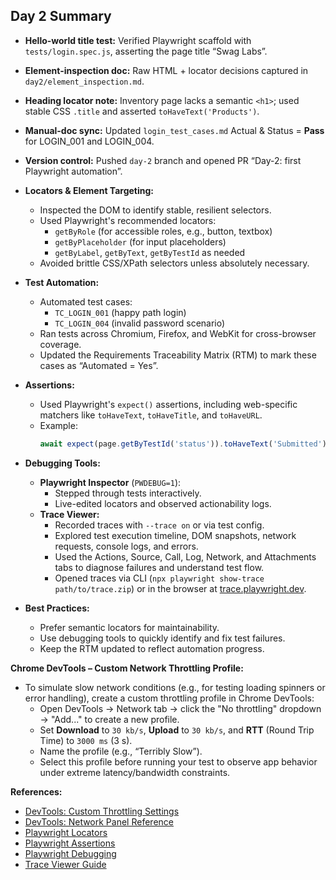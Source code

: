 ## Day 2 Summary

- **Hello-world title test:** Verified Playwright scaffold with `tests/login.spec.js`, asserting the page title “Swag Labs”.
- **Element-inspection doc:** Raw HTML + locator decisions captured in `day2/element_inspection.md`.
- **Heading locator note:** Inventory page lacks a semantic `<h1>`; used stable CSS `.title` and asserted `toHaveText('Products')`.
- **Manual-doc sync:** Updated `login_test_cases.md` Actual & Status = **Pass** for LOGIN_001 and LOGIN_004.
- **Version control:** Pushed `day-2` branch and opened PR “Day-2: first Playwright automation”.

- **Locators & Element Targeting:**  
  - Inspected the DOM to identify stable, resilient selectors.
  - Used Playwright's recommended locators:  
    - `getByRole` (for accessible roles, e.g., button, textbox)
    - `getByPlaceholder` (for input placeholders)
    - `getByLabel`, `getByText`, `getByTestId` as needed
  - Avoided brittle CSS/XPath selectors unless absolutely necessary.

- **Test Automation:**  
  - Automated test cases:
    - `TC_LOGIN_001` (happy path login)
    - `TC_LOGIN_004` (invalid password scenario)
  - Ran tests across Chromium, Firefox, and WebKit for cross-browser coverage.
  - Updated the Requirements Traceability Matrix (RTM) to mark these cases as “Automated = Yes”.

- **Assertions:**  
  - Used Playwright's `expect()` assertions, including web-specific matchers like `toHaveText`, `toHaveTitle`, and `toHaveURL`.
  - Example:  
    ```js
    await expect(page.getByTestId('status')).toHaveText('Submitted');
    ```

- **Debugging Tools:**  
  - **Playwright Inspector** (`PWDEBUG=1`):  
    - Stepped through tests interactively.
    - Live-edited locators and observed actionability logs.
  - **Trace Viewer:**  
    - Recorded traces with `--trace on` or via test config.
    - Explored test execution timeline, DOM snapshots, network requests, console logs, and errors.
    - Used the Actions, Source, Call, Log, Network, and Attachments tabs to diagnose failures and understand test flow.
    - Opened traces via CLI (`npx playwright show-trace path/to/trace.zip`) or in the browser at [trace.playwright.dev](https://trace.playwright.dev).

- **Best Practices:**  
  - Prefer semantic locators for maintainability.
  - Use debugging tools to quickly identify and fix test failures.
  - Keep the RTM updated to reflect automation progress.

**Chrome DevTools – Custom Network Throttling Profile:**

- To simulate slow network conditions (e.g., for testing loading spinners or error handling), create a custom throttling profile in Chrome DevTools:
  - Open DevTools → Network tab → click the "No throttling" dropdown → "Add..." to create a new profile.
  - Set **Download** to `30 kb/s`, **Upload** to `30 kb/s`, and **RTT** (Round Trip Time) to `3000 ms` (3 s).
  - Name the profile (e.g., “Terribly Slow”).
  - Select this profile before running your test to observe app behavior under extreme latency/bandwidth constraints.

**References:**  
- [DevTools: Custom Throttling Settings](https://developer.chrome.com/docs/devtools/settings/throttling)
- [DevTools: Network Panel Reference](https://developer.chrome.com/docs/devtools/network/reference)
- [Playwright Locators](https://playwright.dev/docs/locators)
- [Playwright Assertions](https://playwright.dev/docs/test-assertions)
- [Playwright Debugging](https://playwright.dev/docs/debug)
- [Trace Viewer Guide](https://playwright.dev/docs/trace-viewer)
